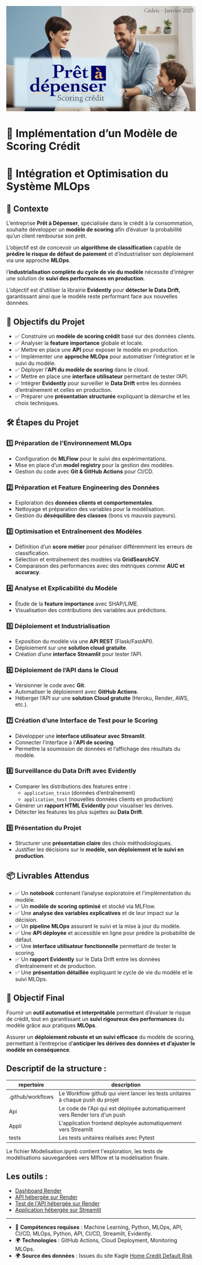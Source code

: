 ![Entete](images/projet.png)

# 📌 Implémentation d’un Modèle de Scoring Crédit
# 📌 Intégration et Optimisation du Système MLOps

## 📖 Contexte
L’entreprise **Prêt à Dépenser**, spécialisée dans le crédit à la consommation, souhaite développer un **modèle de scoring** afin d’évaluer la probabilité qu’un client rembourse son prêt. 

L’objectif est de concevoir un **algorithme de classification** capable de **prédire le risque de défaut de paiement** et d’industrialiser son déploiement via une approche **MLOps**.

l’**industrialisation complète du cycle de vie du modèle** nécessite d’intégrer une solution de **suivi des performances en production**.

L’objectif est d’utiliser la librairie **Evidently** pour **détecter le Data Drift**, garantissant ainsi que le modèle reste performant face aux nouvelles données.


## 🎯 Objectifs du Projet
- ✅ Construire un **modèle de scoring crédit** basé sur des données clients.
- ✅ Analyser la **feature importance** globale et locale.
- ✅ Mettre en place une **API** pour exposer le modèle en production.
- ✅ Implémenter une **approche MLOps** pour automatiser l’intégration et le suivi du modèle.
- ✅ Déployer l’**API du modèle de scoring** dans le cloud.
- ✅ Mettre en place une **interface utilisateur** permettant de tester l’API.
- ✅ Intégrer **Evidently** pour surveiller le **Data Drift** entre les données d’entraînement et celles en production.
- ✅ Préparer une **présentation structurée** expliquant la démarche et les choix techniques.

## 🛠️ Étapes du Projet

### 1️⃣ **Préparation de l’Environnement MLOps**
- Configuration de **MLFlow** pour le suivi des expérimentations.
- Mise en place d’un **model registry** pour la gestion des modèles.
- Gestion du code avec **Git & GitHub Actions** pour CI/CD.

### 2️⃣ **Préparation et Feature Engineering des Données**
- Exploration des **données clients et comportementales**.
- Nettoyage et préparation des variables pour la modélisation.
- Gestion du **déséquilibre des classes** (bons vs mauvais payeurs).

### 3️⃣ **Optimisation et Entraînement des Modèles**
- Définition d’un **score métier** pour pénaliser différemment les erreurs de classification.
- Sélection et entraînement des modèles via **GridSearchCV**.
- Comparaison des performances avec des métriques comme **AUC et accuracy**.

### 4️⃣ **Analyse et Explicabilité du Modèle**
- Étude de la **feature importance** avec SHAP/LIME.
- Visualisation des contributions des variables aux prédictions.

### 5️⃣ **Déploiement et Industrialisation**
- Exposition du modèle via une **API REST** (Flask/FastAPI).
- Déploiement sur une **solution cloud gratuite**.
- Création d’une **interface Streamlit** pour tester l’API.

### 6️⃣ **Déploiement de l’API dans le Cloud**
- Versionner le code avec **Git**.
- Automatiser le déploiement avec **GitHub Actions**.
- Héberger l’API sur une **solution Cloud gratuite** (Heroku, Render, AWS, etc.).

### 7️⃣ **Création d’une Interface de Test pour le Scoring**
- Développer une **interface utilisateur avec Streamlit**.
- Connecter l’interface à l’**API de scoring**.
- Permettre la soumission de données et l’affichage des résultats du modèle.

### 8️⃣ **Surveillance du Data Drift avec Evidently**
- Comparer les distributions des features entre :
  - `application_train` (données d’entraînement)
  - `application_test` (nouvelles données clients en production)
- Générer un **rapport HTML Evidently** pour visualiser les dérives.
- Détecter les features les plus sujettes au **Data Drift**.

### 9️⃣ **Présentation du Projet**
- Structurer une **présentation claire** des choix méthodologiques.
- Justifier les décisions sur le **modèle, son déploiement et le suivi en production**.

## 📦 Livrables Attendus
- ✅ Un **notebook** contenant l’analyse exploratoire et l’implémentation du modèle.
- ✅ Un **modèle de scoring optimisé** et stocké via MLFlow.
- ✅ Une **analyse des variables explicatives** et de leur impact sur la décision.
- ✅ Un **pipeline MLOps** assurant le suivi et la mise à jour du modèle.
- ✅ Une **API déployée** et accessible en ligne pour prédire la probabilité de défaut.
- ✅ Une **interface utilisateur fonctionnelle** permettant de tester le scoring.
- ✅ Un **rapport Evidently** sur le Data Drift entre les données d’entraînement et de production.
- ✅ Une **présentation détaillée** expliquant le cycle de vie du modèle et le suivi MLOps.

## 🚀 Objectif Final
Fournir un **outil automatisé et interprétable** permettant d’évaluer le risque de crédit, tout en garantissant un **suivi rigoureux des performances** du modèle grâce aux pratiques **MLOps**.

Assurer un **déploiement robuste et un suivi efficace** du modèle de scoring, permettant à l’entreprise d’**anticiper les dérives des données et d’ajuster le modèle en conséquence**.

## Descriptif de la structure :

repertoire			| description
------------------- | -----------
.github/workflows 	| Le Workflow github qui vient lancer les tests unitaires à chaque push du projet
Api 				| Le code de l'Api qui est déployée automatiquement vers Render lors d'un push
Appli				| L'application frontend déployée automatiquement vers Streamlit
tests				| Les tests unitaires réalisés avec Pytest

Le fichier Modelisation.ipynb contient l'exploration, les tests de modélisations sauvegardées vers Mlflow et la modélisation finale.

## Les outils :

- [Dashboard Render](https://dashboard.render.com/)
- [API hébergée sur Render](https://ocp7-api.onrender.com/)
- [Test de l'API hébergée sur Render](https://ocp7-api.onrender.com/docs/)
- [Application hébergée sur Streamlit](https://ocp7-froidure.streamlit.app/)

---
- 👥 **Compétences requises** : Machine Learning, Python, MLOps, API, CI/CD, MLOps, Python, API, CI/CD, Streamlit, Evidently.
- 🌍 **Technologies** : GitHub Actions, Cloud Deployment, Monitoring MLOps.
- 🌍 **Source des données** : Issues du site Kagle [Home Credit Default Risk](https://www.kaggle.com/c/home-credit-default-risk/data)
